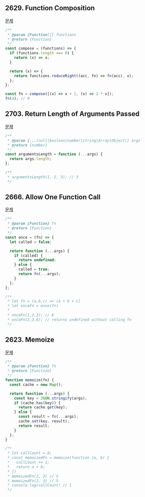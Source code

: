 ## 2629. Function Composition

[문제](https://leetcode.com/problems/function-composition/?envType=study-plan-v2&envId=30-days-of-javascript)

```javascript
/**
 * @param {Function[]} functions
 * @return {Function}
 */
const compose = (functions) => {
  if (functions.length === 0) {
    return (x) => x;
  }

  return (x) => {
    return functions.reduceRight((acc, fn) => fn(acc), x);
  };
};

const fn = compose([(x) => x + 1, (x) => 2 * x]);
fn(4); // 9
```

## 2703. Return Length of Arguments Passed

[문제](https://leetcode.com/problems/return-length-of-arguments-passed/?envType=study-plan-v2&envId=30-days-of-javascript)

```javascript
/**
 * @param {...(null|boolean|number|string|Array|Object)} args
 * @return {number}
 */
const argumentsLength = function (...args) {
  return args.length;
};

/**
 * argumentsLength(1, 2, 3); // 3
 */
```

## 2666. Allow One Function Call

[문제](https://leetcode.com/problems/allow-one-function-call/description/?envType=study-plan-v2&envId=30-days-of-javascript)

```javascript
/**
 * @param {Function} fn
 * @return {Function}
 */
const once = (fn) => {
  let called = false;

  return function (...args) {
    if (called) {
      return undefined;
    } else {
      called = true;
      return fn(...args);
    }
  };
};

/**
 * let fn = (a,b,c) => (a + b + c)
 * let onceFn = once(fn)
 *
 * onceFn(1,2,3); // 6
 * onceFn(2,3,6); // returns undefined without calling fn
 */
```

## 2623. Memoize

[문제](https://leetcode.com/problems/memoize/description/?envType=study-plan-v2&envId=30-days-of-javascript)

```javascript
/**
 * @param {Function} fn
 * @return {Function}
 */
function memoize(fn) {
  const cache = new Map();

  return function (...args) {
    const key = JSON.stringify(args);
    if (cache.has(key)) {
      return cache.get(key);
    } else {
      const result = fn(...args);
      cache.set(key, result);
      return result;
    }
  };
}

/**
 * let callCount = 0;
 * const memoizedFn = memoize(function (a, b) {
 *	 callCount += 1;
 *   return a + b;
 * })
 * memoizedFn(2, 3) // 5
 * memoizedFn(2, 3) // 5
 * console.log(callCount) // 1
 */
```
